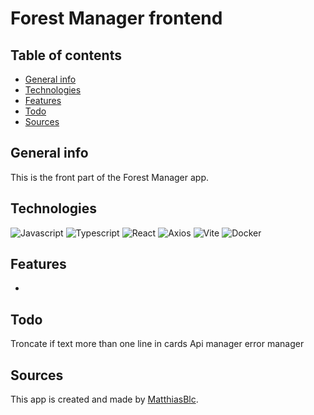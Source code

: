 # Forest Manager frontend

## Table of contents

- [General info](#general-info)
- [Technologies](#technologies)
- [Features](#features)
- [Todo](#Todo)
- [Sources](#sources)

## General info

This is the front part of the Forest Manager app.

## Technologies

![Javascript](https://img.shields.io/badge/JavaScript-323330?style=for-the-badge&logo=javascript&logoColor=F7DF1E)
![Typescript](https://img.shields.io/badge/TypeScript-007ACC?style=for-the-badge&logo=typescript&logoColor=white)
![React](https://img.shields.io/badge/React-20232A?style=for-the-badge&logo=react&logoColor=61DAFB)
![Axios](https://img.shields.io/badge/axios-671ddf?&style=for-the-badge&logo=axios&logoColor=white)
![Vite](https://img.shields.io/badge/Vite-B73BFE?style=for-the-badge&logo=vite&logoColor=FFD62E)
![Docker](https://img.shields.io/badge/Docker-2CA5E0?style=for-the-badge&logo=docker&logoColor=white)

## Features

-

## Todo

Troncate if text more than one line in cards
Api manager error manager

## Sources

This app is created and made by [MatthiasBlc](https://github.com/MatthiasBlc).
